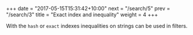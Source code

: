 +++
date = "2017-05-15T15:31:42+10:00"
next = "/search/5"
prev = "/search/3"
title = "Exact index and inequality"
weight = 4
+++

With the `hash` or `exact` indexes inequalities on strings can be used in filters.
